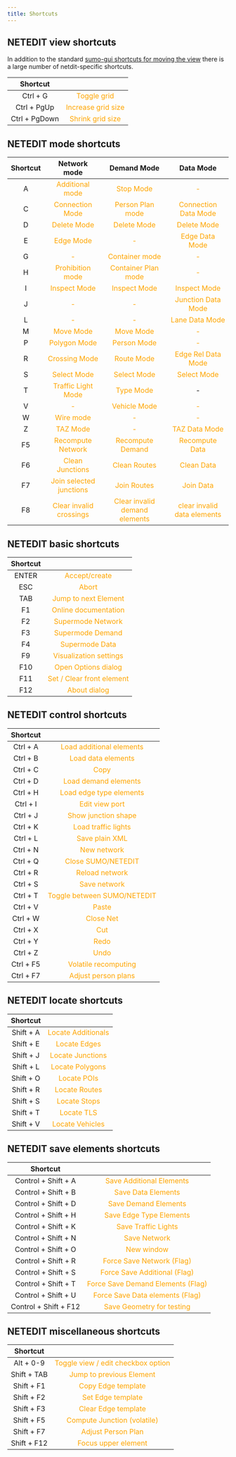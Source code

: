 ```yaml
---
title: Shortcuts
---
```



## NETEDIT view shortcuts

In addition to the standard [sumo-gui shortcuts for moving the view](../sumo-gui.md#keyboard_shortcuts) there is a large number of netdit-specific shortcuts.

| Shortcut | |
|:---:|:---:|
| Ctrl + G | <span style="color:orange">Toggle grid |
| Ctrl + PgUp | <span style="color:orange">Increase grid size |
| Ctrl + PgDown | <span style="color:orange">Shrink grid size |

## NETEDIT mode shortcuts

| Shortcut | Network mode | Demand Mode | Data Mode |
|:---:|:---:|:-:|:---:|
| A | <span style="color:orange">Additional mode | <span style="color:orange">Stop Mode | <span style="color:orange">- |
| C | <span style="color:orange">Connection Mode | <span style="color:orange">Person Plan mode | <span style="color:orange">Connection Data Mode |
| D | <span style="color:orange">Delete Mode | <span style="color:orange">Delete Mode | <span style="color:orange">Delete Mode |
| E | <span style="color:orange">Edge Mode | <span style="color:orange">- | <span style="color:orange">Edge Data Mode |
| G | <span style="color:orange">- | <span style="color:orange">Container mode | <span style="color:orange">- |
| H | <span style="color:orange">Prohibition mode | <span style="color:orange">Container Plan mode | <span style="color:orange">- |
| I | <span style="color:orange">Inspect Mode | <span style="color:orange">Inspect Mode | <span style="color:orange">Inspect Mode |
| J | <span style="color:orange">- | <span style="color:orange">- | <span style="color:orange">Junction Data Mode |
| L | <span style="color:orange">- | <span style="color:orange">- | <span style="color:orange">Lane Data Mode |
| M | <span style="color:orange">Move Mode | <span style="color:orange">Move Mode | <span style="color:orange">- |
| P | <span style="color:orange">Polygon Mode | <span style="color:orange">Person Mode | <span style="color:orange">- |
| R | <span style="color:orange">Crossing Mode | <span style="color:orange">Route Mode | <span style="color:orange">Edge Rel Data Mode |
| S | <span style="color:orange">Select Mode | <span style="color:orange">Select Mode | <span style="color:orange">Select Mode |
| T | <span style="color:orange">Traffic Light Mode | <span style="color:orange">Type Mode | - |
| V | <span style="color:orange">- | <span style="color:orange">Vehicle Mode | <span style="color:orange">- |
| W | <span style="color:orange">Wire mode | <span style="color:orange">- | <span style="color:orange">- |
| Z | <span style="color:orange">TAZ Mode | <span style="color:orange">- | <span style="color:orange">TAZ Data Mode |
| F5 | <span style="color:orange">Recompute Network | <span style="color:orange">Recompute Demand | <span style="color:orange">Recompute Data |
| F6 | <span style="color:orange">Clean Junctions | <span style="color:orange">Clean Routes | <span style="color:orange">Clean Data |
| F7 | <span style="color:orange">Join selected junctions | <span style="color:orange">Join Routes | <span style="color:orange">Join Data |
| F8 | <span style="color:orange">Clear invalid crossings | <span style="color:orange">Clear invalid demand elements | <span style="color:orange">clear invalid data elements |

## NETEDIT basic shortcuts

| Shortcut | |
|:---:|:---:|
| ENTER | <span style="color:orange">Accept/create |
| ESC | <span style="color:orange">Abort |
| TAB | <span style="color:orange">Jump to next Element |
| F1 | <span style="color:orange">Online documentation |
| F2 | <span style="color:orange">Supermode Network |
| F3 | <span style="color:orange">Supermode Demand |
| F4 | <span style="color:orange">Supermode Data |
| F9 | <span style="color:orange">Visualization settings |
| F10 | <span style="color:orange">Open Options dialog |
| F11 | <span style="color:orange">Set / Clear front element |
| F12 | <span style="color:orange">About dialog |

## NETEDIT control shortcuts

| Shortcut | |
|:---:|:---:|
| Ctrl + A | <span style="color:orange">Load additional elements |
| Ctrl + B | <span style="color:orange">Load data elements |
| Ctrl + C | <span style="color:orange">Copy |
| Ctrl + D | <span style="color:orange">Load demand elements |
| Ctrl + H | <span style="color:orange">Load edge type elements |
| Ctrl + I | <span style="color:orange">Edit view port |
| Ctrl + J | <span style="color:orange">Show junction shape |
| Ctrl + K | <span style="color:orange">Load traffic lights |
| Ctrl + L | <span style="color:orange">Save plain XML |
| Ctrl + N | <span style="color:orange">New network |
| Ctrl + Q | <span style="color:orange">Close SUMO/NETEDIT |
| Ctrl + R | <span style="color:orange">Reload network |
| Ctrl + S | <span style="color:orange">Save network |
| Ctrl + T | <span style="color:orange">Toggle between SUMO/NETEDIT |
| Ctrl + V | <span style="color:orange">Paste |
| Ctrl + W | <span style="color:orange">Close Net |
| Ctrl + X | <span style="color:orange">Cut |
| Ctrl + Y | <span style="color:orange">Redo |
| Ctrl + Z | <span style="color:orange">Undo |
| Ctrl + F5 | <span style="color:orange">Volatile recomputing |
| Ctrl + F7 | <span style="color:orange">Adjust person plans|

## NETEDIT locate shortcuts

| Shortcut | |
|:---:|:---:|
| Shift + A | <span style="color:orange">Locate Additionals |
| Shift + E | <span style="color:orange">Locate Edges |
| Shift + J | <span style="color:orange">Locate Junctions |
| Shift + L | <span style="color:orange">Locate Polygons |
| Shift + O | <span style="color:orange">Locate POIs |
| Shift + R | <span style="color:orange">Locate Routes |
| Shift + S | <span style="color:orange">Locate Stops |
| Shift + T | <span style="color:orange">Locate TLS |
| Shift + V | <span style="color:orange">Locate Vehicles |

## NETEDIT save elements shortcuts

| Shortcut |  |
|:---:|:---:|
| Control + Shift + A | <span style="color:orange">Save Additional Elements |
| Control + Shift + B | <span style="color:orange">Save Data Elements |
| Control + Shift + D | <span style="color:orange">Save Demand Elements |
| Control + Shift + H | <span style="color:orange">Save Edge Type Elements |
| Control + Shift + K | <span style="color:orange">Save Traffic Lights |
| Control + Shift + N | <span style="color:orange">Save Network |
| Control + Shift + O | <span style="color:orange">New window |
| Control + Shift + R | <span style="color:orange">Force Save Network (Flag) |
| Control + Shift + S | <span style="color:orange">Force Save Additional (Flag) |
| Control + Shift + T | <span style="color:orange">Force Save Demand Elements (Flag) |
| Control + Shift + U | <span style="color:orange">Force Save Data elements (Flag) |
| Control + Shift + F12 | <span style="color:orange">Save Geometry for testing |

## NETEDIT miscellaneous shortcuts

| Shortcut | |
|:---:|:---:|
| Alt + 0-9 | <span style="color:orange">Toggle view / edit checkbox option |
| Shift + TAB | <span style="color:orange">Jump to previous Element |
| Shift + F1 | <span style="color:orange">Copy Edge template |
| Shift + F2 | <span style="color:orange">Set Edge template |
| Shift + F3 | <span style="color:orange">Clear Edge template |
| Shift + F5 | <span style="color:orange">Compute Junction (volatile) |
| Shift + F7 | <span style="color:orange">Adjust Person Plan |
| Shift + F12 | <span style="color:orange">Focus upper element |
